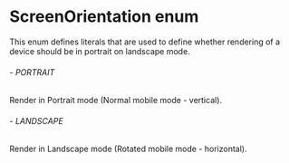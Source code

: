 # ScreenOrientation enum
This enum defines literals that are used to define whether rendering of a device should be in portrait on landscape mode. 
###### - PORTRAIT 
 Render in Portrait mode (Normal mobile mode - vertical). 
 ###### - LANDSCAPE 
 Render in Landscape mode (Rotated mobile mode - horizontal). 
 